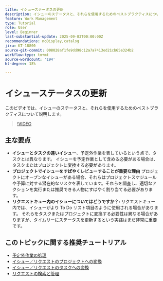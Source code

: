```yaml
---
title: イシューステータスの更新
description: イシューのステータスと、それらを使用するためのベストプラクティスについて説明します。
feature: Work Management
type: Tutorial
role: User
level: Beginner
last-substantial-update: 2025-09-03T00:00:00Z
recommendations: noDisplay,catalog
jira: KT-18800
source-git-commit: 008028af1fe9dd98c12a7a7413ed21cb65e324b2
workflow-type: tm+mt
source-wordcount: '194'
ht-degree: 18%

---
```


# イシューステータスの更新

このビデオでは、イシューのステータスと、それらを使用するためのベストプラクティスについて説明します。

>[!VIDEO](https://video.tv.adobe.com/v/3472966/?quality=12&learn=on&enablevpops&captions=jpn)

## 主な要点

* **イシューとタスクの違いイシュー**、予定外作業を表しているという点で、タスクとは異なります。 イシューを予定作業として含める必要がある場合は、タスクまたはプロジェクトに変換する必要があります。
* **プロジェクトでイシューをすばやくレビューすることが重要な理由** プロジェクトにオープンなイシューがある場合、それらはプロジェクトスケジュールや予算に対する潜在的なリスクを表しています。それらを調査し、適切なアクションを実行または推奨できる人物にすばやく割り当てる必要があります。
* **リクエストキュー内のイシューについてはどうですか？:** リクエストキュー内では、イシューがより To Do リスト項目のように使用される場合があります。 それらをタスクまたはプロジェクトに変換する必要性は異なる場合がありますが、タイムリーにステータスを更新するという実践はまだ非常に重要です。


## このトピックに関する推奨チュートリアル

* [予定外作業の処理](/help/manage-work/issues-requests/handle-unplanned-work.md)
* [イシュー／リクエストのプロジェクトへの変換](/help/manage-work/issues-requests/create-a-project-from-a-request.md)
* [イシュー／リクエストのタスクへの変換](/help/manage-work/issues-requests/convert-issues-to-other-work-items.md)
* [リクエストの検索と管理](/help/manage-work/issues-requests/find-requests.md)
